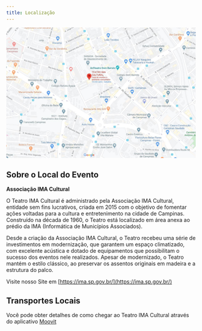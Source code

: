 ```yaml
---
title: Localização
---
```

<!--
[English Version](./venue-en_us.md)
-->
![IMA](/static/img/2020-campinas/ima-pt_br.jpg)

## Sobre o Local do Evento

**Associação IMA Cultural**

O Teatro IMA Cultural é administrado pela Associação IMA Cultural, entidade sem fins lucrativos, criada em 2015 com o objetivo de fomentar ações voltadas para a cultura e entretenimento na cidade de Campinas. Construído na década de 1960, o Teatro está localizado em área anexa ao prédio da IMA (Informática de Municípios Associados).

Desde a criação da Associação IMA Cultural, o Teatro recebeu uma série de investimentos em modernização, que garantem um espaço climatizado, com excelente acústica e dotado de equipamentos que possibilitam o sucesso dos eventos nele realizados. Apesar de modernizado, o Teatro mantém o estilo clássico, ao preservar os assentos originais em madeira e a estrutura do palco.

Visite nosso Site em [https://ima.sp.gov.br/](https://ima.sp.gov.br/)

## Transportes Locais

Você pode obter detalhes de como chegar ao Teatro IMA Cultural através do aplicativo [Moovit](https://moovitapp.com/index/pt-br/transporte_público-Teatro_Ima-Campinas-site_29423494-1002)
